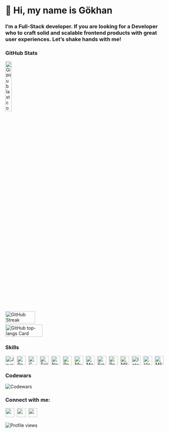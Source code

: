 <div id="toc">
  <ul align="left" style="list-style: none">
    <summary>
      <h1>
        👋 Hi, my name is Gökhan
      </h1>
    </summary>
  </ul>
</div>

**<h3 align="left">I’m a Full-Stack developer. If you are looking for a Developer who to craft solid and scalable frontend products with great user experiences. Let’s shake hands with me!</h3>**

**<h3 align="left">GitHub Stats</h3>**


  <img width="20%" src="https://img.shields.io/github/last-commit/gkhns89/mds-tracking?style=for-the-badge" alt="GitHub last commit" />
<div style="display: flex; flex-direction: column; gap: 4px; justify-content: center;">
  <img width="43%" src="https://streak-stats.vercel.app?user=gkhns89&theme=react" alt="GitHub Streak" />
  <img width="48%" src="https://github-readme-stats.vercel.app/api/top-langs?username=gkhns89&theme=react&hide_title=false&layout=compact&langs_count=6&hide_progress=false&card_width=400" alt="GitHub top-langs Card" />
</div>

**<h3 align="left">Skills</h3>**

<div style="display: flex; flex-wrap: wrap; gap: 4px; justify-content: left;">
<img src="https://img.shields.io/badge/JavaScript-21232A?logo=javascript&logoColor=white" height="28" alt="JavaScript" style="margin-right: 4px"> 
<img src="https://img.shields.io/badge/React-21232A?logo=react&logoColor=ffffff" height="28" alt="React" style="margin-right: 4px"> 
<img src="https://img.shields.io/badge/C_Sharp-21232A?logo=sharp&logoColor=white" height="28" alt="C Sharp" style="margin-right: 4px">
<img src="https://img.shields.io/badge/Tailwind_CSS-21232A?logo=tailwind-css&logoColor=white" height="28" alt="Tailwind CSS" style="margin-right: 4px">
<img src="https://img.shields.io/badge/Node.js-21232A?logo=node.js&logoColor=white" height="28" alt="Node.js" style="margin-right: 4px">
<img src="https://img.shields.io/badge/PostgreSQL-21232A?logo=postgresql&logoColor=white" height="28" alt="PostgreSQL" style="margin-right: 4px">
<img src="https://img.shields.io/badge/MySQL-21232A?logo=mysql&logoColor=white" height="28" alt="MySQL" style="margin-right: 4px">
<img src="https://img.shields.io/badge/MongoDB-21232A?logo=mongodb&logoColor=white" height="28" alt="MongoDB" style="margin-right: 4px">
<img src="https://img.shields.io/badge/Figma-21232A?logo=figma&logoColor=white" height="28" alt="Figma" style="margin-right: 4px">
<img src="https://img.shields.io/badge/Postman-21232A?logo=postman&logoColor=white" height="28" alt="Postman" style="margin-right: 4px">
<img src="https://img.shields.io/badge/GitHub-21232A?logo=github&logoColor=white" height="28" alt="MS SQL" style="margin-right: 4px">
<img src="https://img.shields.io/badge/IntelliJ_IDEA-21232A?logo=intellijidea&logoColor=white" height="28" alt="IntelliJ IDEA" style="margin-right: 4px">
<img src="https://img.shields.io/badge/Visual_Studio_Code-21232A?logo=visual-studio-code&logoColor=white" height="28" alt="Visual Studio Code" style="margin-right: 4px">
<img src="https://img.shields.io/badge/MS_SQL-21232A?logo=sql&logoColor=white" height="28" alt="MS SQL" style="margin-right: 4px">
  
</div>

**<h3 align="left">Codewars</h3>**

<img src="https://www.codewars.com/users/gkhns89/badges/large" alt="Codewars">

**<h3 align="left">Connect with me:</h3>**

<p align="left"><a href="https://github.com/gkhns89" target="_blank"><img src="https://img.shields.io/badge/GitHub-21232A?style=for-the-badge&logo=github&logoColor=white" height="28" style="margin-right: 4px"></a> <a href="https://www.linkedin.com/in/gokhansisman" target="_blank"><img src="https://img.shields.io/badge/LinkedIn-21232A?style=for-the-badge&logo=linkedin&logoColor=white" height="28" style="margin-right: 4px"></a> <a href="https://gokhan.codes" target="_blank"><img src="https://img.shields.io/badge/Personal_Page-21232A?style=for-the-badge&logo=homepage&logoColor=white" height="28" style="margin-right: 4px"></a></p>

![Profile views](https://komarev.com/ghpvc/?username=gkhns89&label=Profile%20views&color=4338ca&style=flat)
